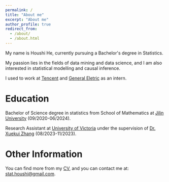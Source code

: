 ```yaml
---
permalink: /
title: "About me"
excerpt: "About me"
author_profile: true
redirect_from: 
  - /about/
  - /about.html
---
```


My name is Houshi He, currently pursuing a Bachelor's degree in Statistics. 

My passion lies in the fields of data mining and data science, and I am also interested in statistical modelling and causal inference.

I used to work at [Tencent](https://www.tencent.com/en-us/) and [General Eletric](https://www.ge.com/) as an intern.

Education
======
Bachelor of Science degree in statistics from School of Mathematics at [Jilin University](https://www.jlu.edu.cn/) (09/2020-06/2024).

Research Assistant at [University of Victoria](https://www.uvic.ca/) under the supervision of [Dr. Xuekui Zhang](https://ubcxzhang.github.io/) (08/2023-11/2023).

Other Information
======
You can find more from my [CV](http://rathhehs.github.io/files/CV_Houshi_He.pdf), and you can contact me at: [stat.houshi@gmail.com](stat.houshi@gmail.com).
